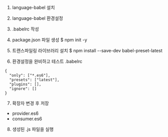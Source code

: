 1. language-babel 설치

2. language-babel 환경설정

3. .babelrc 작성

4. package.json 파일 생성
$ npm init -y

5. 트랜스파일링 라이브러리 설치
$ npm install --save-dev babel-preset-latest

6. 환경설정을 완비하고 테스트
.babelrc
```
{
  "only": ["*.es6"],
  "presets": ["latest"],
  "plugins": [],
  "ignore": []
}
```

7. 확장자 변경 후 저장
- provider.es6
- consumer.es6

8. 생성된 .js 파일을 실행

